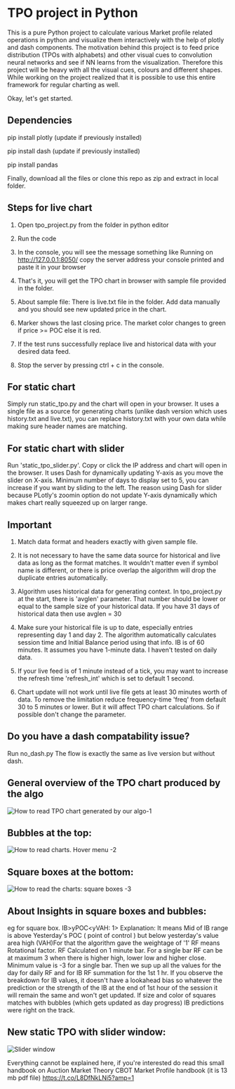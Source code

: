 # TPO project in Python
This is a pure Python project to calculate various Market profile related operations in python and visualize them interactively with the help of plotly and dash components. 
The motivation behind this project is to feed price distribution (TPOs with alphabets) and other visual cues to convolution neural networks and see if NN learns from the visualization. Therefore this project will be heavy with all the visual cues, colours and different shapes. 
While working on the project realized that it is possible to use this entire framework for regular charting as well. 

Okay, let's get started.
## Dependencies
pip install plotly (update if previously installed)

pip install dash (update if previously installed)

pip install pandas

Finally, download all the files or clone this repo as zip and extract in local folder.

## Steps for live chart

1. Open tpo_project.py from the folder in python editor

2. Run the code

3. In the console, you will see the message something like Running on http://127.0.0.1:8050/ copy the server address your console printed and paste it in your browser

4. That's it, you will get the TPO chart in browser with sample file provided in the folder.

5. About sample file: There is live.txt file in the folder. Add data manually and you should see new updated price in the chart. 

6. Marker shows the last closing price. The market color changes to green if price >= POC else it is red.

7. If the test runs successfully replace live and historical data with your desired data feed.

8. Stop the server by pressing ctrl + c in the console.

## For static chart

Simply run static_tpo.py and the chart will open in your browser. It uses a single file as a source for generating charts (unlike dash version which uses history.txt and live.txt), you can replace history.txt with your own data while making sure header names are matching. 

## For static chart with slider

Run 'static_tpo_slider.py'. Copy or click the IP address and chart will open in the browser. It uses Dash for dynamically updating Y-axis as you move the slider on X-axis. Minimum number of days to display set to 5, you can increase if you want by sliding to the left. 
The reason using Dash for slider because PLotly's zoomin option do not update Y-axis dynamically which makes chart really squeezed up on larger range. 

## Important

1. Match data format and headers exactly with given sample file.

2. It is not necessary to have the same data source for historical and live data as long as the format matches. It wouldn't matter even if symbol name is different, or there is price overlap the algorithm will drop the duplicate entries automatically.
2. Algorithm uses historical data for generating context. In tpo_project.py at the start, there is 'avglen' parameter. That number should be lower or equal to the sample size of your historical data. If you have 31 days of historical data then use avglen = 30

3. Make sure your historical file is up to date, especially entries representing day 1 and day 2. The algorithm automatically calculates session time and Initial Balance period using that info. IB is of 60 minutes. It assumes you have 1-minute data. I haven't tested on daily data. 

4. If your live feed is of 1 minute instead of a tick, you may want to increase the refresh time 'refresh_int' which is set to default 1 second.

5. Chart update will not work until live file gets at least 30 minutes worth of data. To remove the limitation reduce frequency-time 'freq' from default 30 to 5 minutes or lower. But it will affect TPO chart calculations. So if possible don't change the parameter.

## Do you have a dash compatability issue?

Run no_dash.py The flow is exactly the same as live version but without dash.

## General overview of the TPO chart produced by the algo

![How to read TPO chart generated by our algo-1](https://user-images.githubusercontent.com/28746824/89121455-a7b87a00-d4dc-11ea-9df1-6bc1bf897ac6.png)

## Bubbles at the top:
![How to read charts. Hover menu -2](https://user-images.githubusercontent.com/28746824/89723894-e341cf80-da19-11ea-84cd-a575f0a83bcc.png)

## Square boxes at the bottom:
![How to read the charts: square boxes -3](https://user-images.githubusercontent.com/28746824/89723608-65c89000-da16-11ea-9153-d6c7b11d1ed5.png)

## About Insights in square boxes and bubbles: 
eg for square box. IB>yPOC<yVAH: 1> 
Explanation: It means Mid of IB range is above Yesterday's POC ( point of control ) but below yesterday's value area high (VAH)For that the algorithm gave the weightage of '1' 
RF means Rotational factor. RF Calculated on 1 minute bar. For a single bar RF can be at maximum 3 when there is higher high, lower low and higher close. Minimum value is -3 for a single bar. Then we sup up all the values for the day for daily RF and for IB RF summation for the 1st 1 hr.
If you observe the breakdown for IB values, it doesn't have a lookahead bias so whatever the prediction or the strength of the IB at the end of 1st hour of the session it will remain the same and won't get updated. If size and color of squares matches with bubbles (which gets updated as day progress) IB predictions were right on the track. 

## New static TPO with slider window:
![Slider window](https://user-images.githubusercontent.com/28746824/89724057-d7570d00-da1b-11ea-9d8a-6a5c93b36c2e.png)


Everything cannot be explained here, if you're interested do read this small handbook on Auction Market Theory
CBOT Market Profile handbook (it is 13 mb pdf file)  https://t.co/L8DfNkLNi5?amp=1

